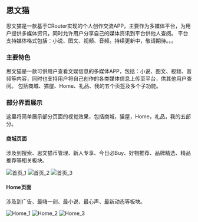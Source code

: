 ## 思文猫

思文猫是一款基于CRouter实现的个人创作交流APP，主要作为多媒体平台，为用户提供多媒体资讯，同时允许用户分享自己的媒体资讯到平台供他人查阅。
平台支持媒体格式包括：小说、图文、视频、音频。持续更新中，敬请期待。。。

### 主要特色

  思文猫是一款可供用户查看文娱信息的多媒体APP，包括：小说、图文、视频、音频等内容，同时也支持用户将自己创作的各类媒体信息上传至平台，供其他用户查阅。
  包括商城、猫屋、Home、礼品、我的五个页签及多个子功能。

### 部分界面展示

  这里将简单展示部分页面的视觉效果，包括商城，猫屋，Home，礼品，我的五部分。

#### 商城页面
   
   涉及到搜索、思文猫币管理、新人专享、今日必Buy、好物推荐、品牌精选、精品推荐等相关板块。
   
![首页_1](image/store_1.jpg)
![首页_2](image/store_2.jpg)
![首页_3](image/store_3.jpg)


#### Home页面

   涉及到广告、最嗨一刻、最小说、最心声、最新动态等板块。
   
![Home_1](image/home_1.jpg)
![Home_2](image/home_2.jpg)
![Home_3](image/home_3.jpg)





 
